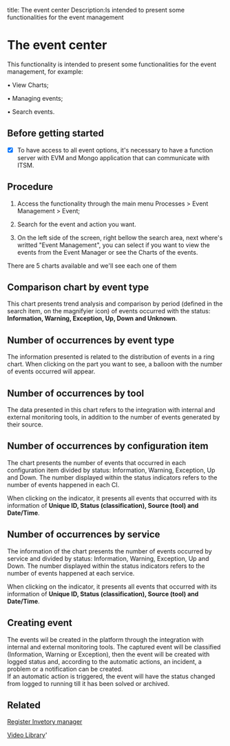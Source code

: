 title: The event center
Description:Is intended to present some functionalities for the event management 
# The event center

This functionality is intended to present some functionalities for the event management, for example:

•	View Charts;

•	Managing events;

•	Search events.

Before getting started
--------------------------

- [x] To have access to all event options, it's necessary to
have a function server with EVM and Mongo application that can communicate  with
ITSM.

Procedure
-------------

1.  Access the functionality through the main menu Processes \> Event Management
    \> Event;

2.  Search for the event and action you want.

3.  On the left side of the screen, right bellow the search area, next where's writted "Event Management", you can select if you want to view the events from the Event Manager or see the Charts of the events.

There are 5 charts available and we'll see each one of them

## Comparison chart by event type

This chart presents trend analysis and comparison by period (defined in the search item, on the magnifyier icon) of events occurred with the status: **Information, Warning, Exception, Up, Down and Unknown**.

## Number of occurrences by event type

The information presented is related to the distribution of events in a ring chart. When clicking on the part you want to see, a balloon with the number of events occurred will appear.

## Number of occurrences by tool

The data presented in this chart refers to the integration with internal and external monitoring tools, in addition to the number of events generated by their source.

## Number of occurrences by configuration item

The chart presents the number of events that occurred in each configuration item divided by status: Information, Warning, Exception, Up and Down. The number displayed within the status indicators refers to the number of events happened in each CI.

When clicking on the indicator, it presents all events that occurred with its information of **Unique ID, Status (classification), Source (tool) and Date/Time**.
 

## Number of occurrences by service 

The information of the chart presents the number of events occurred by service and divided by status: Information, Warning, Exception, Up and Down. The number displayed within the status indicators refers to the number of events happened at each service.

When clicking on the indicator, it presents all events that occurred with its information of **Unique ID, Status (classification), Source (tool) and Date/Time**. 


## Creating event

The events wil be created in the platform through the integration with internal and external monitoring tools. The captured event will be classified (Information, Warning or Exception), then the event will be created with logged status and, according to the automatic actions, an incident, a problem or a notification can be created.  
If an automatic action is triggered, the event will have the status changed from logged to running till it has been solved or archived.

## Related 

[Register Invetory manager](/en-us/4biz-helium/processes/event/configuration/register-inventory-manager.html)



<i class='fa fa-youtube-play  fa-2x' style='color:#97ce17;vertical-align: middle;'> </i> [Video Library](https://www.youtube.com/playlist?list=PLB5qK2uzf2ROlR1PEYuzoujqNuxz50uRX)'

